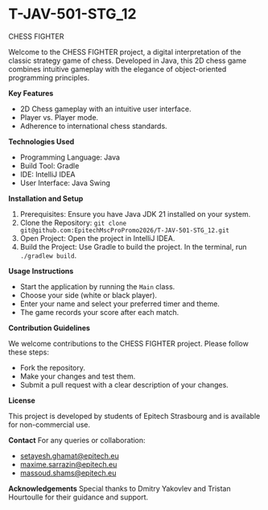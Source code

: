 # T-JAV-501-STG_12



CHESS FIGHTER

Welcome to the CHESS FIGHTER project, a digital interpretation of the classic strategy game of chess. Developed in Java, this 2D chess game combines intuitive gameplay with the elegance of object-oriented programming principles.

**Key Features**
- 2D Chess gameplay with an intuitive user interface.
- Player vs. Player mode.
- Adherence to international chess standards.

**Technologies Used**      
- Programming Language: Java
- Build Tool: Gradle
- IDE: IntelliJ IDEA
- User Interface: Java Swing

**Installation and Setup**
1. Prerequisites: Ensure you have Java JDK 21 installed on your system.
2. Clone the Repository: `git clone git@github.com:EpitechMscProPromo2026/T-JAV-501-STG_12.git`
3. Open Project: Open the project in IntelliJ IDEA.
4. Build the Project: Use Gradle to build the project. In the terminal, run `./gradlew build`.

**Usage Instructions**
- Start the application by running the `Main` class.
- Choose your side (white or black player).
- Enter your name and select your preferred timer and theme.
- The game records your score after each match.

**Contribution Guidelines**

We welcome contributions to the CHESS FIGHTER project. Please follow these steps:
- Fork the repository.
- Make your changes and test them.
- Submit a pull request with a clear description of your changes.

**License**     

This project is developed by students of Epitech Strasbourg and is available for non-commercial use.

**Contact**
For any queries or collaboration:
- setayesh.ghamat@epitech.eu
- maxime.sarrazin@epitech.eu
- massoud.shams@epitech.eu

**Acknowledgements**
Special thanks to Dmitry Yakovlev and Tristan Hourtoulle for their guidance and support.



